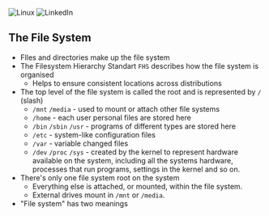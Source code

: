 ![Linux](https://img.shields.io/badge/Linux-FCC624?style=for-the-badge&logo=linux&logoColor=black)
![LinkedIn](https://img.shields.io/badge/linkedin-%230077B5.svg?style=for-the-badge&logo=linkedin&logoColor=white)
## The File System

- FIles and directories make up the file system
- The Filesystem Hierarchy Standart `FHS` describes how the file system is organised
  - Helps to ensure consistent locations across distributions
- The top level of the file system is called the root and is represented by `/` (slash)
  - `/mnt` `/media` - used to mount or attach other file systems
  - `/home` - each user personal files are stored here
  - `/bin` `/sbin` `/usr` - programs of different types are stored here
  - `/etc` - system-like configuration files
  - `/var` - variable changed files
  - `/dev` `/proc` `/sys` - created by the kernel to represent hardware available on the system,
    including all the systems hardware, processes that run programs, settings in the kernel and so on.
- There's only one file system root on the system
  - Everything else is attached, or mounted, within the file system.
  - External drives mount in `/mnt` or `/media`.
- "File system" has two meanings
